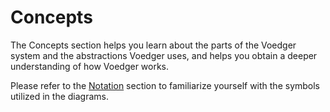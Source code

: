 # Concepts

The Concepts section helps you learn about the parts of the Voedger system and the abstractions Voedger uses, and helps you obtain a deeper understanding of how Voedger works.

Please refer to the [Notation](notation.md) section to familiarize yourself with the symbols utilized in the diagrams.